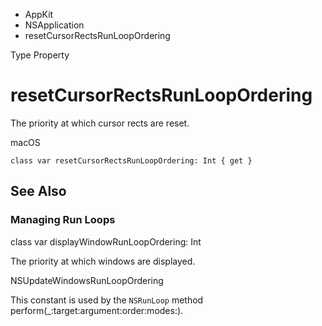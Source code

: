 

- AppKit
- NSApplication
-  resetCursorRectsRunLoopOrdering 

Type Property

# resetCursorRectsRunLoopOrdering

The priority at which cursor rects are reset.

macOS

``` source
class var resetCursorRectsRunLoopOrdering: Int { get }
```

## See Also

### Managing Run Loops

class var displayWindowRunLoopOrdering: Int

The priority at which windows are displayed.

NSUpdateWindowsRunLoopOrdering

This constant is used by the `NSRunLoop` method perform(_:target:argument:order:modes:).

